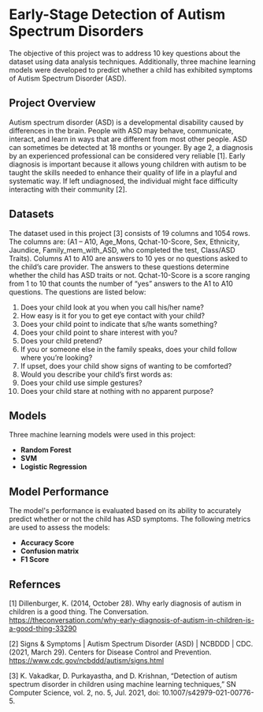 # Early-Stage Detection of Autism Spectrum Disorders

The objective of this project was to address 10 key questions about the dataset using data analysis techniques. Additionally, three machine learning models were developed to predict whether a child has exhibited symptoms of Autism Spectrum Disorder (ASD).

## Project Overview

Autism spectrum disorder (ASD) is a developmental disability caused by differences in the brain. People with ASD may behave, communicate, interact, and learn in ways that are different from most other people. ASD can sometimes be detected at 18 months or younger. By age 2, a diagnosis by an experienced professional can be considered very reliable [1]. Early diagnosis is important because it allows young children with autism to be taught the skills needed to enhance their quality of life in a playful and systematic way. If left undiagnosed, the individual might face difficulty interacting with their community [2]. 

## Datasets

The dataset used in this project [3] consists of 19 columns and 1054 rows. 
The columns are: (A1 – A10, Age_Mons, Qchat-10-Score, Sex, Ethnicity, Jaundice, Family_mem_with_ASD, who completed the test, Class/ASD Traits). 
Columns A1 to A10 are answers to 10 yes or no questions asked to the child’s care provider. The answers to these questions determine whether the child has ASD traits or not. 
Qchat-10-Score is a score ranging from 1 to 10 that counts the number of “yes” answers to the A1 to A10 questions. The questions are listed below:
1. Does your child look at you when you call his/her name?
2. How easy is it for you to get eye contact with your child?
3. Does your child point to indicate that s/he wants something?
4. Does your child point to share interest with you?
5. Does your child pretend?
6. If you or someone else in the family speaks, does your child follow where you’re looking?
7. If upset, does your child show signs of wanting to be comforted?
8. Would you describe your child’s first words as:
9. Does your child use simple gestures?
10. Does your child stare at nothing with no apparent purpose?

## Models 

Three machine learning models were used in this project:
- **Random Forest**
- **SVM**
- **Logistic Regression**

## Model Performance

The model's performance is evaluated based on its ability to accurately predict whether or not the child has ASD symptoms. The following metrics are used to assess the models:
- **Accuracy Score**
- **Confusion matrix**
- **F1 Score**

## Refernces
[1] Dillenburger, K. (2014, October 28). Why early diagnosis of autism in children is a good thing. The Conversation. https://theconversation.com/why-early-diagnosis-of-autism-in-children-is-a-good-thing-33290 

[2] Signs & Symptoms | Autism Spectrum Disorder (ASD) | NCBDDD | CDC. (2021, March 29). Centers for Disease Control and Prevention. https://www.cdc.gov/ncbddd/autism/signs.html 

[3] K. Vakadkar, D. Purkayastha, and D. Krishnan, “Detection of autism spectrum disorder in children using machine learning techniques,” SN Computer Science, vol. 2, no. 5, Jul. 2021, doi: 10.1007/s42979-021-00776-5.
